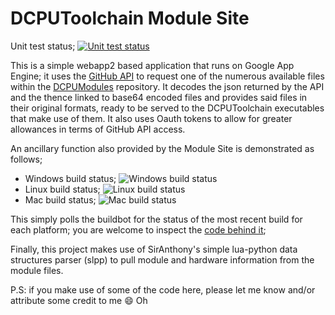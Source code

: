 DCPUToolchain Module Site
======================

Unit test status; [![Unit test status](https://secure.travis-ci.org/Mause/dcputoolchain-module-site.png?branch=master)](https://travis-ci.org/Mause/dcputoolchain-module-site)


This is a simple webapp2 based application that runs on Google App Engine; it uses the [GitHub API](http://developer.github.com/) to request one of the numerous available files within the [DCPUModules](http://github.com/DCPUTeam/DCPUModules) repository.
It decodes the json returned by the API and the thence linked to base64 encoded files and provides said files in their original formats, ready to be served to the DCPUToolchain executables that make use of them. It also uses Oauth tokens to allow for greater allowances in terms of GitHub API access.

An ancillary function also provided by the Module Site is demonstrated as follows;

 *  Windows build status; ![Windows build status](http://dms.dcputoolcha.in/status/windows.png)
 *  Linux build status; ![Linux build status](http://dms.dcputoolcha.in/status/linux.png)
 *  Mac build status; ![Mac build status](http://dms.dcputoolcha.in/status/mac.png)

This simply polls the buildbot for the status of the most recent build for each platform; you are welcome to inspect the [code behind it](https://github.com/Mause/dcputoolchain_lua_site/blob/master/main.py#L190);

Finally, this project makes use of SirAnthony's simple lua-python data structures parser (slpp) to pull module and hardware information from the module files.

P.S: if you make use of some of the code here, please let me know and/or attribute some credit to me :smile:
Oh
